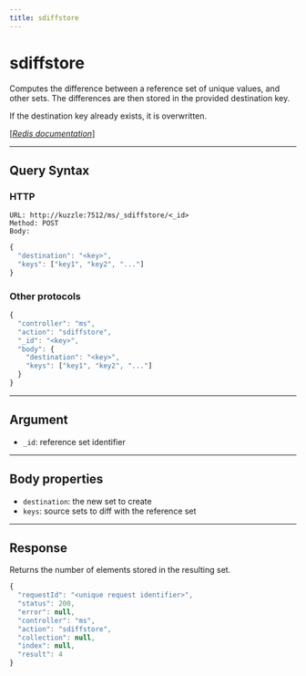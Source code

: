 ```yaml
---
title: sdiffstore
---
```


# sdiffstore

<SinceBadge version="1.0.0" />

Computes the difference between a reference set of unique values, and other sets. The differences are then stored in the provided destination key.

If the destination key already exists, it is overwritten.

[[_Redis documentation_]](https://redis.io/commands/sdiffstore)

---

## Query Syntax

### HTTP

```http
URL: http://kuzzle:7512/ms/_sdiffstore/<_id>
Method: POST
Body:
```

```js
{
  "destination": "<key>",
  "keys": ["key1", "key2", "..."]
}
```

### Other protocols

```js
{
  "controller": "ms",
  "action": "sdiffstore",
  "_id": "<key>",
  "body": {
    "destination": "<key>",
    "keys": ["key1", "key2", "..."]
  }
}
```

---

## Argument

- `_id`: reference set identifier

---

## Body properties

- `destination`: the new set to create
- `keys`: source sets to diff with the reference set

---

## Response

Returns the number of elements stored in the resulting set.

```javascript
{
  "requestId": "<unique request identifier>",
  "status": 200,
  "error": null,
  "controller": "ms",
  "action": "sdiffstore",
  "collection": null,
  "index": null,
  "result": 4
}
```
